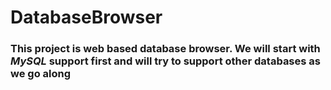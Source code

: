 # DatabaseBrowser

### This project is web based database browser. We will start with *MySQL* support first and will try to support other databases as we go along


